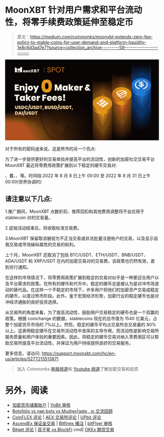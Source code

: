 # MoonXBT 针对用户需求和平台流动性，将零手续费政策延伸至稳定币

> 原文：<https://medium.com/coinmonks/moonxbt-extends-zero-fee-policy-to-stable-coins-for-user-demand-and-platform-liquidity-1e8c6d3ad7e7?source=collection_archive---------59----------------------->

![](img/5722899454d2fb01e7955779d94089aa.png)

对于所有的密码迷来说，这是熊市的另一个亮点:

为了进一步提供更好的交易体验并提高平台的流动性，创新的加密社交交易平台 MoonXBT 最近将零费用政策扩展到以下稳定的硬币交易对:

、戴、、等。时间段:2022 年 8 月 8 日上午 00:00 至 2022 年 8 月 31 日上午 00:00(世界协调时)

## 请注意以下几点:

1.推广期间，MoonXBT 点数折扣、推荐回扣和其他费用调整将不会应用于 stablecoin 对的交易量。

2.促销活动结束后，将收取标准交易费。

3.MoonXBT 保留取消被视为不正当交易或非法批量注册账户的交易，以及显示自我交易或市场操纵属性的交易的权利。

上个月，MoonXBT 还取消了包括 BTC/USDT、ETH/USDT、BNB/USDT、ADA/USDT 和 XRP/USDT 在内的加密交易对的交易费。该政策也仍然有效，直到另行通知。

在这样的市场情况下，将零费用政策扩展到稳定的交易对似乎是一种更迎合用户以及平台需求的政策。在所有的硬币和代币中，稳定的硬币总是被认为是对冲市场波动的替代品。在这样一个不稳定的市场下，许多用户将他们的加密资产交易成稳定的硬币，以度过熊市阶段。此外，鉴于宏观经济形势，加密行业的稳定硬币也是对冲经济通胀的良好投资选择。

从交易所的角度来看，为了提高流动性，鼓励用户交易稳定的硬币也是一个双赢的政策。根据 coinchange 的数据，stablecoins 现在的总市值为 1540 亿美元，占整个加密货币市场的 7%以上。然而，稳定的硬币平均占交易所总交易量的 80%以上。这表明稳定硬币在交易所流动性中发挥的主导作用，而流动性是影响交易所服务质量和用户体验的重要因素。因此，将稳定的硬币交易对纳入零费用区可以帮助交易所提高平台流动性，并保证为用户持续提供良好的交易服务。

更多信息，请访问:
https://support.moonxbt.com/hc/en-us/articles/5277213513871

> 加入 Coinmonks [电报频道](https://t.me/coincodecap)和 [Youtube 频道](https://www.youtube.com/c/coinmonks/videos)了解加密交易和投资

# 另外，阅读

*   [加密货币储蓄账户](/coinmonks/cryptocurrency-savings-accounts-be3bc0feffbf) | [YoBit 审核](/coinmonks/yobit-review-175464162c62)
*   [Botsfolio vs nap bots vs Mudrex](/coinmonks/botsfolio-vs-napbots-vs-mudrex-c81344970c02)|[gate . io 交流回顾](/coinmonks/gate-io-exchange-review-61bf87b7078f)
*   [CoinFLEX 评论](https://coincodecap.com/coinflex-review) | [AEX 交易所评论](https://coincodecap.com/aex-exchange-review) | [UPbit 评论](https://coincodecap.com/upbit-review)
*   [AscendEx 保证金交易](https://coincodecap.com/ascendex-margin-trading) | [Bitfinex 赌注](https://coincodecap.com/bitfinex-staking) | [bitFlyer 审核](https://coincodecap.com/bitflyer-review)
*   [Bitget 评论](https://coincodecap.com/bitget-review) | [双子星 vs BlockFi](https://coincodecap.com/gemini-vs-blockfi) cmd| [OKEx 期货交易](https://coincodecap.com/okex-futures-trading)